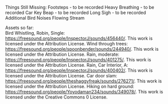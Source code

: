 Things Still Missing:
Footsteps - to be recorded
Heavy Breathing - to be recorded
Car Key Beap - to be recorded
Long Sigh - to be recorded
Additional Bird Noises
Flowing Stream




Assets so far:  
Bird Whistling, Robin, Single: https://freesound.org/people/InspectorJ/sounds/456440/. This work is licensed under the Attribution License.
Wind through trees: https://freesound.org/people/spoonbender/sounds/244940/. This work is licensed under the Attribution License.
Rain, moderate: https://freesound.org/people/InspectorJ/sounds/401275/. This work is licensed under the Attribution License. 
Rain, Car Interior, A: https://freesound.org/people/InspectorJ/sounds/400402/. This work is licensed under the Attribution License. 
Car door slam: https://freesound.org/people/theshaggyfreak/sounds/276271/. This work is licensed under the Attribution License. 
Hiking on hard ground: https://freesound.org/people/Yoyodaman234/sounds/349078/. This work is licensed under the Creative Commons 0 License.